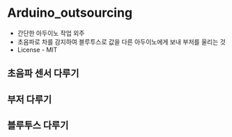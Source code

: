 # Arduino_outsourcing
* 간단한 아두이노 작업 외주
* 초음파로 차를 감지하여 블루투스로 값을 다른 아두이노에게 보내 부저를 울리는 것 
* License - MIT
## 초음파 센서 다루기

## 부저 다루기

## 블루투스 다루기

### 
